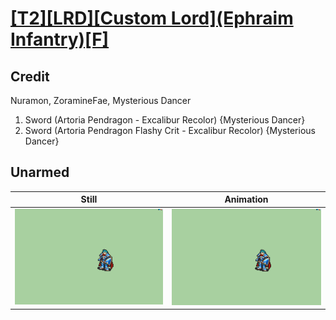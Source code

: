 # [\[T2\]\[LRD\]\[Custom Lord\]\(Ephraim Infantry\)\[F\]](../)

## Credit

Nuramon, ZoramineFae, Mysterious Dancer

1. Sword (Artoria Pendragon - Excalibur Recolor) {Mysterious Dancer}
1. Sword (Artoria Pendragon Flashy Crit - Excalibur Recolor) {Mysterious Dancer}
	
## Unarmed

| Still | Animation |
| :---: | :-------: |
| ![Unarmed still](./Unarmed_000.png) | ![Unarmed animation](./Unarmed.gif) |
